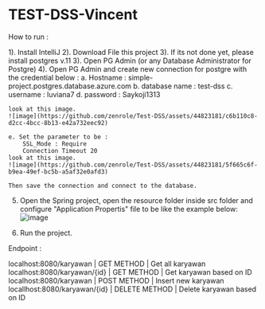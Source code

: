 # TEST-DSS-Vincent

How to run :

1). Install IntelliJ
2). Download File this project
3). If its not done yet, please install postgres v.11
3). Open PG Admin (or any Database Administrator for Postgre)
4). Open PG Admin and create new connection for postgre with the credential below :
    a. Hostname : simple-project.postgres.database.azure.com
    b. database name : test-dss
    c. username : luviana7
    d. password : Saykoji1313

    look at this image.
    ![image](https://github.com/zenrole/Test-DSS/assets/44823181/c6b110c8-d2cc-4bcc-8b13-e42a732eec92)

    e. Set the parameter to be :
        SSL_Mode : Require
        Connection Timeout 20
    look at this image.
    ![image](https://github.com/zenrole/Test-DSS/assets/44823181/5f665c6f-b9ea-49ef-bc5b-a5af32e0afd3)

    Then save the connection and connect to the database.

5. Open the Spring project, open the resource folder inside src folder and configure "Application Propertis" file to be like the example below:
   ![image](https://github.com/zenrole/Test-DSS/assets/44823181/e9f4f58e-063f-4f51-846e-8538977c39d3)

6. Run the project.

Endpoint :

localhost:8080/karyawan | GET METHOD | Get all karyawan
localhost:8080/karyawan/{id} | GET METHOD | Get karyawan based on ID
localhost:8080/karyawan | POST METHOD | Insert new karyawan
locallhost:8080/karyawan/{id} | DELETE METHOD | Delete karyawan based on ID
